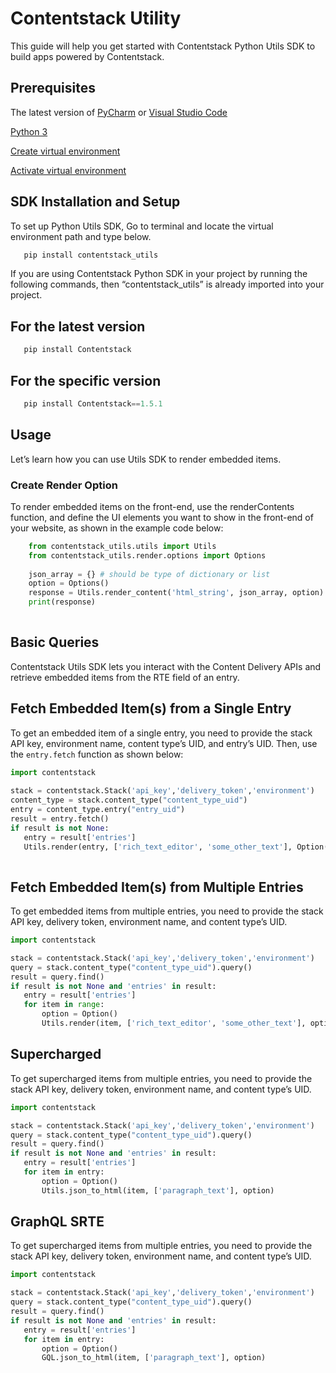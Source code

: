 # Contentstack Utility

This guide will help you get started with Contentstack Python Utils SDK to build apps powered by Contentstack.

## Prerequisites

The latest version of [PyCharm](https://www.jetbrains.com/pycharm/download/) or [Visual Studio Code](https://code.visualstudio.com/download)

[Python 3](https://docs.python-guide.org/starting/installation/#python-3-installation-guides)

[Create virtual environment](https://packaging.python.org/guides/installing-using-pip-and-virtual-environments/#creating-a-virtual-environment)

[Activate virtual environment](https://packaging.python.org/guides/installing-using-pip-and-virtual-environments/#activating-a-virtual-environment)

## SDK Installation and Setup

To set up Python Utils SDK, Go to terminal and locate the virtual environment path and type below.

```python
   pip install contentstack_utils
```

If you are using Contentstack Python SDK in your project by running the following commands,  then “contentstack_utils”  is already imported into your project.

## For the latest version

```python
   pip install Contentstack
```

## For the specific version

```python
   pip install Contentstack==1.5.1
```

## Usage

Let’s learn how you can use Utils SDK to render embedded items. 

### Create Render Option

To render embedded items on the front-end, use the renderContents function, and define the UI elements you want to show in the front-end of your website, as shown in the example code below:

```python
    from contentstack_utils.utils import Utils
    from contentstack_utils.render.options import Options
    
    json_array = {} # should be type of dictionary or list
    option = Options()
    response = Utils.render_content('html_string', json_array, option)
    print(response)
    
```

## Basic Queries

Contentstack Utils SDK lets you interact with the Content Delivery APIs and retrieve embedded items from the RTE field of an entry.

## Fetch Embedded Item(s) from a Single Entry

To get an embedded item of a single entry, you need to provide the stack API key, environment name, content type’s UID, and entry’s UID. Then, use the `entry.fetch` function as shown below:

```python
import contentstack
    
stack = contentstack.Stack('api_key','delivery_token','environment')
content_type = stack.content_type("content_type_uid")
entry = content_type.entry("entry_uid")
result = entry.fetch()
if result is not None:
   entry = result['entries']
   Utils.render(entry, ['rich_text_editor', 'some_other_text'], Option())
       
```

## Fetch Embedded Item(s) from Multiple Entries

To get embedded items from multiple entries, you need to provide the stack API key, delivery token, environment name, and content type’s UID. 

```python
import contentstack

stack = contentstack.Stack('api_key','delivery_token','environment')
query = stack.content_type("content_type_uid").query()
result = query.find()
if result is not None and 'entries' in result:
   entry = result['entries']
   for item in range:
       option = Option()
       Utils.render(item, ['rich_text_editor', 'some_other_text'], option)
```


## Supercharged

To get supercharged items from multiple entries, you need to provide the stack API key, delivery token, environment name, and content type’s UID. 

```python
import contentstack

stack = contentstack.Stack('api_key','delivery_token','environment')
query = stack.content_type("content_type_uid").query()
result = query.find()
if result is not None and 'entries' in result:
   entry = result['entries']
   for item in entry:
       option = Option()
       Utils.json_to_html(item, ['paragraph_text'], option)
```

## GraphQL SRTE

To get supercharged items from multiple entries, you need to provide the stack API key, delivery token, environment name, and content type’s UID. 

```python
import contentstack

stack = contentstack.Stack('api_key','delivery_token','environment')
query = stack.content_type("content_type_uid").query()
result = query.find()
if result is not None and 'entries' in result:
   entry = result['entries']
   for item in entry:
       option = Option()
       GQL.json_to_html(item, ['paragraph_text'], option)
```
